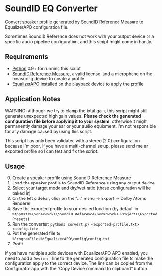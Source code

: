 # SoundID EQ Converter

Convert speaker profile generated by SoundID Reference Measure to EqualizerAPO configuration file.

Sometimes SoundID Reference does not work with your output device or a specific audio pipeline configuration, and this script might come in handy.

## Requirements

- [Python](https://www.python.org/downloads/) 3.9+ for running this script
- [SoundID Reference Measure](https://store.sonarworks.com/collections/soundid-reference), a valid license, and a microphone on the measuring device to create a profile
- [EqualizerAPO](https://sourceforge.net/projects/equalizerapo/) installed on the playback device to apply the profile

## Application Notes

WARNING: Although we try to clamp the total gain, this script might still generate unexpected high gain values. **Please check the generated configuration file before applying it to your system**, otherwise it might permanently damage your ear or your audio equipment. I'm not responsible for any damage caused by using this script.

This script has only been validated with a stereo (2.0) configuration because I'm poor. If you have a multi-channel setup, please send me an exported profile so I can test and fix the script.

## Usage

0. Create a speaker profile using SoundID Reference Measure
0. Load the speaker profile to SoundID Reference using any output device
0. Select your target mode and dry/wet ratio (these configuration will be baked in)
0. On the left sidebar, click on the "…" menu -> Export -> Dolby Atoms Renderer
0. Save the exported profile to your desired location (by default in `%AppData%\Sonarworks\SoundID Reference\Sonarworks Projects\Exported Presets`)
0. Run the converter: `python3 convert.py <exported-profile.txt> <config.txt>`
0. Put the generated file to `%ProgramFiles%\EqualizerAPO\config\config.txt`
0. Profit

If you have multiple audio devices with EqualizerAPO APO enabled, you need to add a `Device: ` line to the generated configuration file to make the configuration apply to the correct device. The line can be copied from the Configurator app with the "Copy Device command to clipboard" button.
